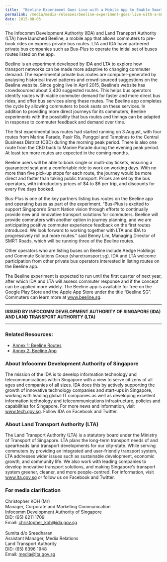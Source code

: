 ```yaml
---
title:  "Beeline Experiment Goes Live with a Mobile App to Enable Smart, Pre-booked Express Bus Rides"
permalink: /media/media-releases/beeline-experiment-goes-live-with-a-mobile-app-to-enable-smart-pre-booked-express-bus-rides
date: 2015-08-05
---
```

The Infocomm Development Authority (IDA) and Land Transport Authority (LTA) have launched Beeline, a mobile app that allows commuters to pre-book rides on express private bus routes. LTA and IDA have partnered private bus companies such as Bus-Plus to operate the initial set of buses routes listed on the app.

Beeline is an experiment developed by IDA and LTA to explore how transport networks can be made more adaptive to changing commuter demand. The experimental private bus routes are computer-generated by analysing historical travel patterns and crowd-sourced suggestions on the Beeline website. Since going live in April 2015, Beeline’s website has crowdsourced about 3,400 suggested routes. This helps bus operators identify routes with viable commuter demand for faster and more direct bus rides, and offer bus services along these routes. The Beeline app completes the cycle by allowing commuters to book seats on these services. In addition to providing more direct journeys for its commuters, Beeline experiments with the possibility that bus routes and timings can be adapted in response to commuter feedback and demand over time.

The first experimental bus routes had started running on 3 August, with four routes from Marine Parade, Pasir Ris, Punggol and Tampines to the Central Business District (CBD) during the morning peak period. There is also one route from the CBD back to Marine Parade during the evening peak period. At least ten more routes are expected in the coming months.

Beeline users will be able to book single or multi-day tickets, ensuring a guaranteed seat and a comfortable ride to work on working days. With no more than five pick-up stops for each route, the journey would be more direct and faster than taking public transport. Prices are set by the bus operators, with introductory prices of $4 to $6 per trip, and discounts for every five days booked.

Bus-Plus is one of the key partners listing bus routes on the Beeline app and operating buses as part of the experiment. “Bus-Plus is excited to support Singapore’s Smart Nation vision through efforts to continually provide new and innovative transport solutions for commuters. Beeline will provide commuters with another option in journey planning, and we are anticipating positive commuter experience feedback on the first routes introduced. We look forward to working together with LTA and IDA to progressively roll out more routes.” said Benny Lim, Managing Director of SMRT Roads, which will be running three of the Beeline routes.

Other operators who are listing buses on Beeline include Aedge Holdings and Commute Solutions Group (sharetransport.sg). IDA and LTA welcome participation from other private bus operators interested in listing routes on the Beeline app.

The Beeline experiment is expected to run until the first quarter of next year, after which IDA and LTA will assess commuter response and if the concept can be applied more widely. The Beeline app is available for free on the Google Play Store and the Apple App Store under the title “Beeline SG”. Commuters can learn more at www.beeline.sg.

---

**ISSUED BY INFOCOMM DEVELOPMENT AUTHORITY OF SINGAPORE (IDA) AND LAND TRANSPORT AUTHORITY (LTA)**

---

### **Related Resources:**
* [Annex 1: Beeline Routes](/files/media/media-releases/2015/08/Annex1pdf.pdf)
* [Annex 2: Beeline App](/files/media/media-releases/2015/08/Annex2pdf.pdf)

### **About Infocomm Development Authority of Singapore**
The mission of the IDA is to develop information technology and telecommunications within Singapore with a view to serve citizens of all ages and companies of all sizes. IDA does this by actively supporting the growth of innovative technology companies and start-ups in Singapore, working with leading global IT companies as well as developing excellent information technology and telecommunications infrastructure, policies and capabilities for Singapore. For more news and information, visit www.tech.gov.sg. Follow IDA on Facebook and Twitter.

### **About Land Transport Authority (LTA)**
The Land Transport Authority (LTA) is a statutory board under the Ministry of Transport of Singapore. LTA plans the long-term transport needs of and spearheads land transport developments for our city-state. While serving commuters by providing an integrated and user-friendly transport system, LTA addresses wider issues such as sustainable development, economic growth, and community life. We also work with leading companies to develop innovative transport solutions, and making Singapore's transport system greener, cleaner, and more people-centred. For information, visit www.lta.gov.sg or follow us on Facebook and Twitter.

### **For media clarification**
Christopher KOH (Mr)
<br>Manager, Corporate and Marketing Communication
<br>Infocomm Development Authority of Singapore
<br>DID: (65) 6211 1709
<br>Email: christopher_koh@ida.gov.sg
<br>
<br>Sumita d/o Sreedharan
<br>Assistant Manager, Media Relations
<br>Land Transport Authority
<br>DID: (65) 6396 1948
<br>Email: media@lta.gov.sg
